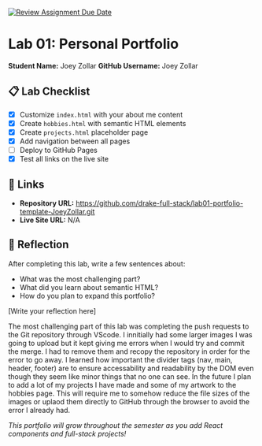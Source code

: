 [![Review Assignment Due Date](https://classroom.github.com/assets/deadline-readme-button-22041afd0340ce965d47ae6ef1cefeee28c7c493a6346c4f15d667ab976d596c.svg)](https://classroom.github.com/a/fEVZN0YI)
# Lab 01: Personal Portfolio

**Student Name:** Joey Zollar
**GitHub Username:** Joey Zollar

## 📋 Lab Checklist

- [x] Customize `index.html` with your about me content
- [x] Create `hobbies.html` with semantic HTML elements  
- [x] Create `projects.html` placeholder page
- [x] Add navigation between all pages
- [ ] Deploy to GitHub Pages
- [x] Test all links on the live site

## 🔗 Links

- **Repository URL:** https://github.com/drake-full-stack/lab01-portfolio-template-JoeyZollar.git
- **Live Site URL:** N/A

## 📝 Reflection

After completing this lab, write a few sentences about:
- What was the most challenging part?
- What did you learn about semantic HTML?
- How do you plan to expand this portfolio?

[Write your reflection here]

The most challenging part of this lab was completing the push requests to the Git repository through VScode. I innitially had some larger images I was going to upload but it kept giving me errors when I would try and
commit the merge. I had to remove them and recopy the repository in order for the error to go away. I learned how important the divider tags (nav, main, header, footer) are to ensure accessability and readability by the DOM even though they seem like minor things that no one can see. In the future I plan to add a lot of my projects I have made and some of my artwork to the hobbies page. This will require me to somehow reduce the file sizes of the images or uplaod them directly to GitHub through the browser to avoid the error I already had.

*This portfolio will grow throughout the semester as you add React components and full-stack projects!*
